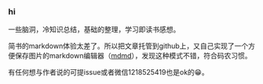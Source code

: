 ### hi

一些脑洞，冷知识总结，基础的整理，学习即读书感想。

简书的markdown体验太差了。所以把文章托管到github上，又自己实现了一个方便保存图片的markdown编辑器（[mdmd](https://github.com/shaomingquan/mdmd.)），发现这种模式不错，符合码农习惯。

有任何想与作者说的可提issue或者微信1218525419也是ok的😁。